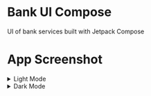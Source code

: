 # Bank UI Compose

UI of bank services built with Jetpack Compose

# App Screenshot
<details>
<summary>Light Mode</summary>
  <img width="240" hspace="12" src="https://github.com/gourabsingha1/Bank-UI-Compose/assets/110812339/82dd0027-2646-437a-877b-5bf3220a869c alt="NoInternetLight">
</details>


<details>
<summary>Dark Mode</summary>
  <img width="240" hspace="12" src="https://github.com/gourabsingha1/Bank-UI-Compose/assets/110812339/2459e4ab-05e0-4113-9f11-7298d4f44afc alt="NoInternetLight">
</details>
